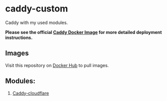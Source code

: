 # caddy-custom

Caddy with my used modules.

**Please see the official [Caddy Docker Image](https://hub.docker.com/_/caddy) for more detailed deployment instructions.**

## Images

Visit this repository on [Docker Hub](https://hub.docker.com/r/plaexmstr/caddy-custom) to pull images.

## Modules:

1. [Caddy-cloudflare](https://github.com/caddy-dns/cloudflare)
